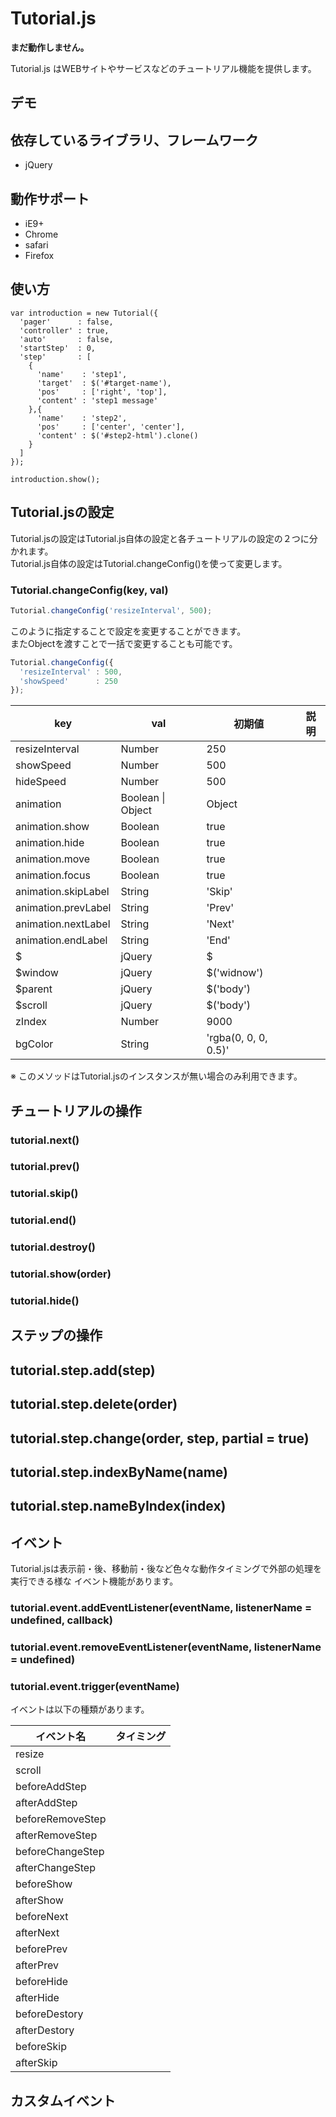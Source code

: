 # Tutorial.js

**まだ動作しません。**

Tutorial.js はWEBサイトやサービスなどのチュートリアル機能を提供します。

## デモ

## 依存しているライブラリ、フレームワーク

* jQuery

## 動作サポート

* iE9+
* Chrome
* safari
* Firefox

## 使い方

```
var introduction = new Tutorial({
  'pager'      : false,
  'controller' : true,
  'auto'       : false,
  'startStep'  : 0,
  'step'       : [
    {
      'name'    : 'step1',
      'target'  : $('#target-name'),
      'pos'     : ['right', 'top'],
      'content' : 'step1 message'
    },{
      'name'    : 'step2',
      'pos'     : ['center', 'center'],
      'content' : $('#step2-html').clone()
    }
  ]
});

introduction.show();
```

## Tutorial.jsの設定

Tutorial.jsの設定はTutorial.js自体の設定と各チュートリアルの設定の２つに分かれます。  
Tutorial.js自体の設定はTutorial.changeConfig()を使って変更します。

### Tutorial.changeConfig(key, val)

```js
Tutorial.changeConfig('resizeInterval', 500);
```

このように指定することで設定を変更することができます。  
またObjectを渡すことで一括で変更することも可能です。

```js
Tutorial.changeConfig({
  'resizeInterval' : 500,
  'showSpeed'      : 250
});
```

| key                 | val               | 初期値               | 説明 |
|---------------------|-------------------|----------------------|------|
| resizeInterval      | Number            | 250                  | |
| showSpeed           | Number            | 500                  | |
| hideSpeed           | Number            | 500                  | |
| animation           | Boolean \| Object | Object               | |
| animation.show      | Boolean           | true                 | |
| animation.hide      | Boolean           | true                 | |
| animation.move      | Boolean           | true                 | |
| animation.focus     | Boolean           | true                 | |
| animation.skipLabel | String            | 'Skip'               | |
| animation.prevLabel | String            | 'Prev'               | |
| animation.nextLabel | String            | 'Next'               | |
| animation.endLabel  | String            | 'End'                | |
| $                   | jQuery            | $                    | |
| $window             | jQuery            | $('widnow')          | |
| $parent             | jQuery            | $('body')            | |
| $scroll             | jQuery            | $('body')            | |
| zIndex              | Number            | 9000                 | |
| bgColor             | String            | 'rgba(0, 0, 0, 0.5)' | |

※ このメソッドはTutorial.jsのインスタンスが無い場合のみ利用できます。

## チュートリアルの操作

### tutorial.next()

### tutorial.prev()

### tutorial.skip()

### tutorial.end()

### tutorial.destroy()

### tutorial.show(order)

### tutorial.hide()

## ステップの操作

## tutorial.step.add(step)

## tutorial.step.delete(order)

## tutorial.step.change(order, step, partial = true)

## tutorial.step.indexByName(name)

## tutorial.step.nameByIndex(index)

## イベント

Tutorial.jsは表示前・後、移動前・後など色々な動作タイミングで外部の処理を実行できる様な
イベント機能があります。

### tutorial.event.addEventListener(eventName, listenerName = undefined, callback)

### tutorial.event.removeEventListener(eventName, listenerName = undefined)

### tutorial.event.trigger(eventName)

イベントは以下の種類があります。

| イベント名       | タイミング |
|------------------|------------|
| resize           |  |
| scroll           |  |
| beforeAddStep    |  |
| afterAddStep     |  |
| beforeRemoveStep |  |
| afterRemoveStep  |  |
| beforeChangeStep |  |
| afterChangeStep  |  |
| beforeShow       |  |
| afterShow        |  |
| beforeNext       |  |
| afterNext        |  |
| beforePrev       |  |
| afterPrev        |  |
| beforeHide       |  |
| afterHide        |  |
| beforeDestory    |  |
| afterDestory     |  |
| beforeSkip       |  |
| afterSkip        |  |

## カスタムイベント
